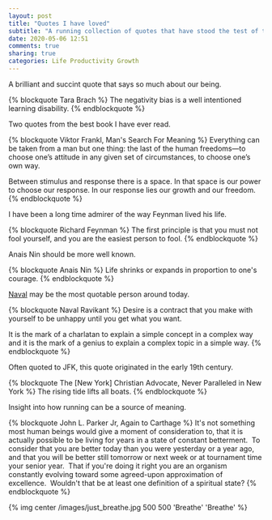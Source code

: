 ```yaml
---
layout: post
title: "Quotes I have loved"
subtitle: "A running collection of quotes that have stood the test of time."
date: 2020-05-06 12:51
comments: true
sharing: true
categories: Life Productivity Growth
---
```


A brilliant and succint quote that says so much about our being.

{% blockquote Tara Brach %}
The negativity bias is a well intentioned learning disability.
{% endblockquote %}

Two quotes from the best book I have ever read.

{% blockquote Viktor Frankl, Man's Search For Meaning %}
Everything can be taken from a man but one thing: the last of the human freedoms—to choose one’s attitude in any given set of circumstances, to choose one’s own way.

Between stimulus and response there is a space. In that space is our power to choose our response. In our response lies our growth and our freedom.
{% endblockquote %}

I have been a long time admirer of the way Feynman lived his life.

{% blockquote Richard Feynman %}
The first principle is that you must not fool yourself, and you are the easiest person to fool.
{% endblockquote %}

Anais Nin should be more well known.

{% blockquote Anais Nin %}
Life shrinks or expands in proportion to one's courage.
{% endblockquote %}

[Naval](https://nav.al/) may be the most quotable person around today.

<!-- more -->

{% blockquote Naval Ravikant %}
Desire is a contract that you make with yourself to be unhappy until you get what you want.

It is the mark of a charlatan to explain a simple concept in a complex way and it is the mark of a genius to explain a complex topic in a simple way.
{% endblockquote %}

Often quoted to JFK, this quote originated in the early 19th century.

{% blockquote The [New York] Christian Advocate, Never Paralleled in New York %}
The rising tide lifts all boats.
{% endblockquote %}

Insight into how running can be a source of meaning.

{% blockquote John L. Parker Jr, Again to Carthage %}
It's not something most human beings would give a moment of consideration to, that it is actually possible to be living for years in a state of constant betterment.  To consider that you are better today than you were yesterday or a year ago, and that you will be better still tomorrow or next week or at tournament time your senior year.  That if you're doing it right you are an organism constantly evolving toward some agreed-upon approximation of excellence.  Wouldn't that be at least one definition of a spiritual state?
{% endblockquote %}


{% img center /images/just_breathe.jpg 500 500 'Breathe' 'Breathe' %}
